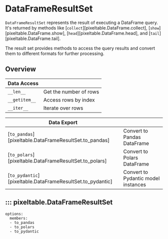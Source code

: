 # DataFrameResultSet

`DataFrameResultSet` represents the result of executing a DataFrame query. It's returned by methods like 
[`collect`][pixeltable.DataFrame.collect], [`show`][pixeltable.DataFrame.show], 
[`head`][pixeltable.DataFrame.head], and [`tail`][pixeltable.DataFrame.tail].

The result set provides methods to access the query results and convert them to different formats for further processing.

## Overview

| Data Access                           |                                  |
|---------------------------------------|----------------------------------|
| `__len__`                            | Get the number of rows           |
| `__getitem__`                        | Access rows by index             |
| `__iter__`                           | Iterate over rows                |

| Data Export                                                      |                                     |
|------------------------------------------------------------------|-------------------------------------|
| [`to_pandas`][pixeltable.DataFrameResultSet.to_pandas]          | Convert to Pandas DataFrame         |
| [`to_polars`][pixeltable.DataFrameResultSet.to_polars]          | Convert to Polars DataFrame         |
| [`to_pydantic`][pixeltable.DataFrameResultSet.to_pydantic]      | Convert to Pydantic model instances |

## ::: pixeltable.DataFrameResultSet

    options:
      members:
      - to_pandas
      - to_polars 
      - to_pydantic 